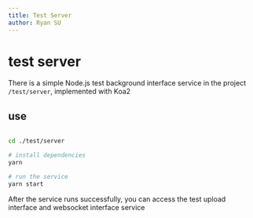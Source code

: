 ```yaml
---
title: Test Server
author: Ryan SU
---
```


# test server

There is a simple Node.js test background interface service in the project `/test/server`, implemented with Koa2

## use

```bash

cd ./test/server

# install dependencies
yarn

# run the service
yarn start

```

After the service runs successfully, you can access the test upload interface and websocket interface service
